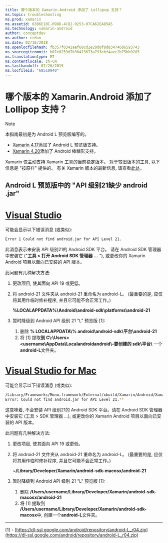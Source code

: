 ```yaml
---
title: 哪个版本的 Xamarin.Android 添加了 Lollipop 支持？
ms.topic: troubleshooting
ms.prod: xamarin
ms.assetid: 63B6E10C-098D-4C82-9253-07CA62EA85A5
ms.technology: xamarin-android
author: conceptdev
ms.author: crdun
ms.date: 02/16/2018
ms.openlocfilehash: fb357f0342aef68cd2e20d8f8d83474686593743
ms.sourcegitcommit: b07e0259d7b30413673a793ebf4aec2b75bb9285
ms.translationtype: MT
ms.contentlocale: zh-CN
ms.lasthandoff: 07/26/2019
ms.locfileid: "68510940"
---
```

# <a name="what-version-of-xamarinandroid-added-lollipop-support"></a>哪个版本的 Xamarin.Android 添加了 Lollipop 支持？

> [!NOTE]
> 本指南最初是为 Android L 预览版编写的。

-   [Xamarin 4.17](https://github.com/xamarin/release-notes-archive/blob/master/release-notes/android/xamarin.android_4/xamarin.android_4.17/index.md)添加了 Android L 预览版支持。
-   [Xamarin 4.20](https://github.com/xamarin/release-notes-archive/blob/master/release-notes/android/xamarin.android_4/xamarin.android_4.20/index.md)添加了 Android 棒糖形支持。

Xamarin 仅主动支持 Xamarin 工具的当前稳定版本。 对于较旧版本的工具, 以下信息是 "按原样" 提供的。 有关 Xamarin 版本的最新信息, 请查看[此处](http://releases.xamarin.com/)。

## <a name="missing-androidjar-for-api-level-21-in-android-l-preview"></a>Android L 预览版中的 "API 级别21缺少 android .jar"

# <a name="visual-studiotabwindows"></a>[Visual Studio](#tab/windows)

可能会显示以下错误消息 (或类似):

```cmd
Error 1 Could not find android.jar for API Level 21.
```

此消息表示未安装 API 级别21的 Android SDK 平台。 请在 Android SDK 管理器中安装它 ("**工具 > 打开 Android SDK 管理器 ...** "), 或更改你的 Xamarin Android 项目以面向已安装的 API 版本。

此问题有几种解决方法:

1. 更改项目, 使其面向 API 19 或更低。

2. 将 android-21 文件夹从 android-21 重命名为 android-L。 (最重要的是, 应仅将其用作临时修补程序, 并且它可能不会正常工作。)

   **%LOCALAPPDATA%\\Android\\android-sdk\\platforms\\android-21**

3. 暂时降级到 Android API 级别 21 "L" 预览版 [1]:

    1.  删除 **% LOCALAPPDATA\\% android\\android-sdk\\平台\\android-21** 
    2.  将 [1] 提取**到 C\\:\\Users&gt;&lt;username\\AppData\\Localandroidandroid\\-要创建的 sdk\\平台\\** 一个**android-L**文件夹。

# <a name="visual-studio-for-mactabmacos"></a>[Visual Studio for Mac](#tab/macos)

可能会显示以下错误消息 (或类似):

```bash
/Library/Frameworks/Mono.framework/External/xbuild/Xamarin/Android/Xamarin.Android.Common.targets: 
Error: Could not find android.jar for API Level 21.**
```

这意味着, 不会安装 API 级别21的 Android SDK 平台。请在 Android SDK 管理器中安装它 (工具 > SDK 管理器 ...), 或更改你的 Xamarin Android 项目以面向已安装的 API 版本。

此问题有几种解决方法:

1. 更改项目, 使其面向 API 19 或更低。

2. 将 android-21 文件夹从 android-21 重命名为 android-L。 (最重要的是, 应仅将其用作临时修补程序, 并且它可能不会正常工作。)

   **~/Library/Developer/Xamarin/android-sdk-macosx/android-21**

3. 暂时降级到 Android API 级别 21 "L" 预览版 [1]:

    1.  删除 **/Users/username/Library/Developer/Xamarin/android-sdk-macosx/android-21**
    2.  将 [1] 提取到 **/Users/username/Library/Developer/Xamarin/android-sdk-macosx**中, 创建一个**android-L**文件夹。

-----


[1] - [https://dl-ssl.google.com/android/repository/android-L_r04.zip](https://dl-ssl.google.com/android/repository/android-L_r04.zip)
